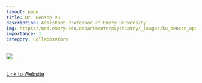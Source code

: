 ```yaml
---
layout: page
title: Dr. Benson Ku
description: Assistant Professor at Emory University
img: https://med.emory.edu/departments/psychiatry/_images/ku_benson_updatedheadshot.jpg
importance: 1
category: Collaborators
---
```


<div class="profile mb-3"> 
<img src="https://med.emory.edu/departments/psychiatry/_images/ku_benson_updatedheadshot.jpg" class="img-fluid z-depth-1 rounded"/>
</div>
<br>

[Link to Website](https://med.emory.edu/directory/profile/?u=BSKU)